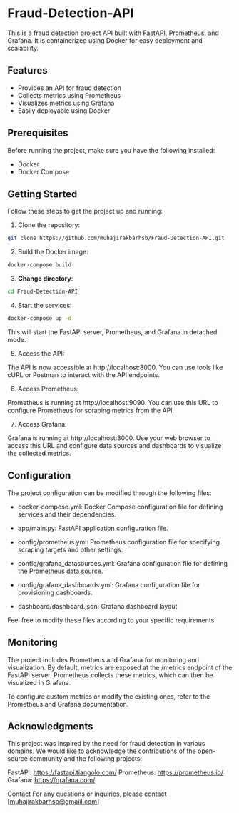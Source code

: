 # Fraud-Detection-API

This is a fraud detection project API built with FastAPI, Prometheus, and Grafana. It is containerized using Docker for easy deployment and scalability.

## Features
- Provides an API for fraud detection
- Collects metrics using Prometheus
- Visualizes metrics using Grafana
- Easily deployable using Docker

## Prerequisites
Before running the project, make sure you have the following installed:

- Docker 
- Docker Compose

## Getting Started
Follow these steps to get the project up and running:

1. Clone the repository:
```bash
git clone https://github.com/muhajirakbarhsb/Fraud-Detection-API.git
```
2. Build the Docker image:
```bash
docker-compose build
```
3. **Change directory**:
```bash
cd Fraud-Detection-API
```
4. Start the services:
```bash
docker-compose up -d
```

This will start the FastAPI server, Prometheus, and Grafana in detached mode.

5. Access the API:

The API is now accessible at http://localhost:8000. You can use tools like cURL or Postman to interact with the API endpoints.

6. Access Prometheus:

Prometheus is running at http://localhost:9090. You can use this URL to configure Prometheus for scraping metrics from the API.

7. Access Grafana:

Grafana is running at http://localhost:3000. Use your web browser to access this URL and configure data sources and dashboards to visualize the collected metrics.

## Configuration
The project configuration can be modified through the following files:

- docker-compose.yml: Docker Compose configuration file for defining services and their dependencies.

- app/main.py: FastAPI application configuration file.

- config/prometheus.yml: Prometheus configuration file for specifying scraping targets and other settings.

- config/grafana_datasources.yml: Grafana configuration file for defining the Prometheus data source.

- config/grafana_dashboards.yml: Grafana configuration file for provisioning dashboards.

- dashboard/dashboard.json: Grafana dashboard layout

Feel free to modify these files according to your specific requirements.

## Monitoring
The project includes Prometheus and Grafana for monitoring and visualization. By default, metrics are exposed at the /metrics endpoint of the FastAPI server. Prometheus collects these metrics, which can then be visualized in Grafana.

To configure custom metrics or modify the existing ones, refer to the Prometheus and Grafana documentation.

## Acknowledgments
This project was inspired by the need for fraud detection in various domains. We would like to acknowledge the contributions of the open-source community and the following projects:

FastAPI: https://fastapi.tiangolo.com/
Prometheus: https://prometheus.io/
Grafana: https://grafana.com/

Contact
For any questions or inquiries, please contact [muhajirakbarhsb@gmaiil.com]
